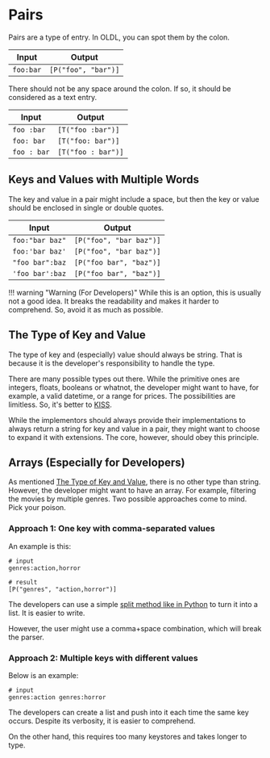 <!--
 oldlspec (c) by Eray Erdin
 
 oldlspec is licensed under a
 Creative Commons Attribution-ShareAlike 4.0 International License.
 
 You should have received a copy of the license along with this
 work. If not, see <http://creativecommons.org/licenses/by-sa/4.0/>.
-->

# Pairs

Pairs are a type of entry. In OLDL, you can spot them by the colon.

| Input | Output |
| ----- | ------ |
| `foo:bar` | `[P("foo", "bar")]` |

There should not be any space around the colon. If so, it should be considered as a text entry.

| Input      | Output |
| ---------- | ------ |
| `foo :bar` | `[T("foo :bar")]` |
| `foo: bar` | `[T("foo: bar")]` |
| `foo : bar` | `[T("foo : bar")]` |

## Keys and Values with Multiple Words

The key and value in a pair might include a space, but then the key or value should be enclosed in single or double quotes.

| Input | Output |
| ----- | ------ |
| `foo:"bar baz"` | `[P("foo", "bar baz")]` |
| `foo:'bar baz'` | `[P("foo", "bar baz")]` |
| `"foo bar":baz` | `[P("foo bar", "baz")]` |
| `'foo bar':baz` | `[P("foo bar", "baz")]` |

!!! warning "Warning (For Developers)"
    While this is an option, this is usually not a good idea. It breaks the readability and makes it harder to comprehend. So, avoid it as much as possible.

## The Type of Key and Value

The type of key and (especially) value should always be string. That is because it is the developer's responsibility to handle the type.

There are many possible types out there. While the primitive ones are integers, floats, booleans or whatnot, the developer might want to have, for example, a valid datetime, or a range for prices. The possibilities are limitless. So, it's better to [KISS](https://en.wikipedia.org/wiki/KISS_principle).

While the implementors should always provide their implementations to always return a string for key and value in a pair, they might want to choose to expand it with extensions. The core, however, should obey this principle.

## Arrays (Especially for Developers)

As mentioned [The Type of Key and Value](pairs.md#the-type-of-key-and-value), there is no other type than string. However, the developer might want to have an array. For example, filtering the movies by multiple genres. Two possible approaches come to mind. Pick your poison.

### Approach 1: One key with comma-separated values

An example is this:

```plain
# input
genres:action,horror

# result
[P("genres", "action,horror")]
```

The developers can use a simple [split method like in Python](https://docs.python.org/3/library/stdtypes.html#str.split) to turn it into a list. It is easier to write.

However, the user might use a comma+space combination, which will break the parser.

### Approach 2: Multiple keys with different values

Below is an example:

```plain
# input
genres:action genres:horror
```

The developers can create a list and push into it each time the same key occurs. Despite its verbosity, it is easier to comprehend.

On the other hand, this requires too many keystores and takes longer to type.